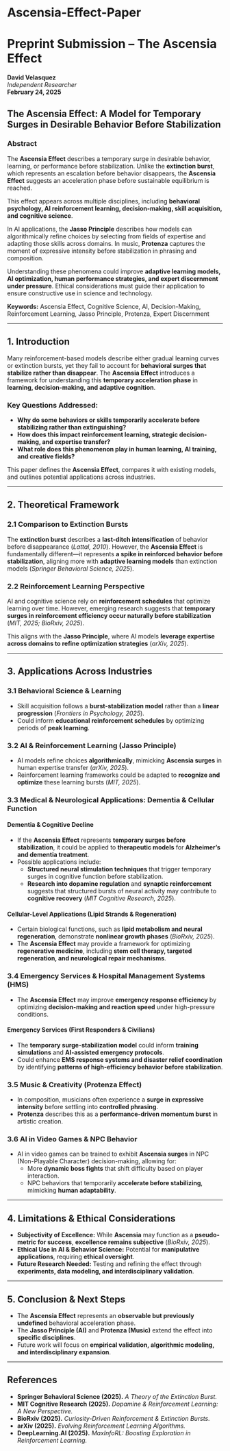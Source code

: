 # Ascensia-Effect-Paper

# **Preprint Submission – The Ascensia Effect**  
**David Velasquez**  
*Independent Researcher*  
**February 24, 2025**  

## **The Ascensia Effect: A Model for Temporary Surges in Desirable Behavior Before Stabilization**  

### **Abstract**  
The **Ascensia Effect** describes a temporary surge in desirable behavior, learning, or performance before stabilization. Unlike the **extinction burst**, which represents an escalation before behavior disappears, the **Ascensia Effect** suggests an acceleration phase before sustainable equilibrium is reached.  

This effect appears across multiple disciplines, including **behavioral psychology, AI reinforcement learning, decision-making, skill acquisition, and cognitive science**.  

In AI applications, the **Jasso Principle** describes how models can algorithmically refine choices by selecting from fields of expertise and adapting those skills across domains. In music, **Protenza** captures the moment of expressive intensity before stabilization in phrasing and composition.  

Understanding these phenomena could improve **adaptive learning models, AI optimization, human performance strategies, and expert discernment under pressure**. Ethical considerations must guide their application to ensure constructive use in science and technology.  

**Keywords:** Ascensia Effect, Cognitive Science, AI, Decision-Making, Reinforcement Learning, Jasso Principle, Protenza, Expert Discernment  

---

## **1. Introduction**  
Many reinforcement-based models describe either gradual learning curves or extinction bursts, yet they fail to account for **behavioral surges that stabilize rather than disappear**. The **Ascensia Effect** introduces a framework for understanding this **temporary acceleration phase** in **learning, decision-making, and adaptive cognition**.  

### **Key Questions Addressed:**  
- **Why do some behaviors or skills temporarily accelerate before stabilizing rather than extinguishing?**  
- **How does this impact reinforcement learning, strategic decision-making, and expertise transfer?**  
- **What role does this phenomenon play in human learning, AI training, and creative fields?**  

This paper defines the **Ascensia Effect**, compares it with existing models, and outlines potential applications across industries.  

---

## **2. Theoretical Framework**  

### **2.1 Comparison to Extinction Bursts**  
The **extinction burst** describes a **last-ditch intensification** of behavior before disappearance (*Lattal, 2010*). However, the **Ascensia Effect** is fundamentally different—it represents **a spike in reinforced behavior before stabilization**, aligning more with **adaptive learning models** than extinction models (*Springer Behavioral Science, 2025*).  

### **2.2 Reinforcement Learning Perspective**  
AI and cognitive science rely on **reinforcement schedules** that optimize learning over time. However, emerging research suggests that **temporary surges in reinforcement efficiency occur naturally before stabilization** (*MIT, 2025; BioRxiv, 2025*).  

This aligns with the **Jasso Principle**, where AI models **leverage expertise across domains to refine optimization strategies** (*arXiv, 2025*).  

---

## **3. Applications Across Industries**  

### **3.1 Behavioral Science & Learning**  
- Skill acquisition follows a **burst-stabilization model** rather than a **linear progression** (*Frontiers in Psychology, 2025*).  
- Could inform **educational reinforcement schedules** by optimizing periods of **peak learning**.  

### **3.2 AI & Reinforcement Learning (Jasso Principle)**  
- AI models refine choices **algorithmically**, mimicking **Ascensia surges** in human expertise transfer (*arXiv, 2025*).  
- Reinforcement learning frameworks could be adapted to **recognize and optimize** these learning bursts (*MIT, 2025*).  

### **3.3 Medical & Neurological Applications: Dementia & Cellular Function**  

#### **Dementia & Cognitive Decline**  
- If the **Ascensia Effect** represents **temporary surges before stabilization**, it could be applied to **therapeutic models** for **Alzheimer’s and dementia treatment**.  
- Possible applications include:  
  - **Structured neural stimulation techniques** that trigger temporary surges in cognitive function before stabilization.  
  - **Research into dopamine regulation** and **synaptic reinforcement** suggests that structured bursts of neural activity may contribute to **cognitive recovery** (*MIT Cognitive Research, 2025*).  

#### **Cellular-Level Applications (Lipid Strands & Regeneration)**  
- Certain biological functions, such as **lipid metabolism and neural regeneration**, demonstrate **nonlinear growth phases** (*BioRxiv, 2025*).  
- The **Ascensia Effect** may provide a framework for optimizing **regenerative medicine**, including **stem cell therapy, targeted regeneration, and neurological repair mechanisms**.  

### **3.4 Emergency Services & Hospital Management Systems (HMS)**  
- The **Ascensia Effect** may improve **emergency response efficiency** by optimizing **decision-making and reaction speed** under high-pressure conditions.  

#### **Emergency Services (First Responders & Civilians)**  
- The **temporary surge-stabilization model** could inform **training simulations** and **AI-assisted emergency protocols**.  
- Could enhance **EMS response systems and disaster relief coordination** by identifying **patterns of high-efficiency behavior before stabilization**.  

### **3.5 Music & Creativity (Protenza Effect)**  
- In composition, musicians often experience a **surge in expressive intensity** before settling into **controlled phrasing**.  
- **Protenza** describes this as a **performance-driven momentum burst** in artistic creation.  

### **3.6 AI in Video Games & NPC Behavior**  
- AI in video games can be trained to exhibit **Ascensia surges** in NPC (Non-Playable Character) decision-making, allowing for:  
  - More **dynamic boss fights** that shift difficulty based on player interaction.  
  - NPC behaviors that temporarily **accelerate before stabilizing**, mimicking **human adaptability**.  

---

## **4. Limitations & Ethical Considerations**  
- **Subjectivity of Excellence:** While **Ascensia** may function as a **pseudo-metric for success**, **excellence remains subjective** (*BioRxiv, 2025*).  
- **Ethical Use in AI & Behavior Science:** Potential for **manipulative applications**, requiring **ethical oversight**.  
- **Future Research Needed:** Testing and refining the effect through **experiments, data modeling, and interdisciplinary validation**.  

---

## **5. Conclusion & Next Steps**  
- The **Ascensia Effect** represents an **observable but previously undefined** behavioral acceleration phase.  
- The **Jasso Principle (AI)** and **Protenza (Music)** extend the effect into **specific disciplines**.  
- Future work will focus on **empirical validation, algorithmic modeling, and interdisciplinary expansion**.  

---

## **References**  
- **Springer Behavioral Science (2025).** *A Theory of the Extinction Burst.*  
- **MIT Cognitive Research (2025).** *Dopamine & Reinforcement Learning: A New Perspective.*  
- **BioRxiv (2025).** *Curiosity-Driven Reinforcement & Extinction Bursts.*  
- **arXiv (2025).** *Evolving Reinforcement Learning Algorithms.*  
- **DeepLearning.AI (2025).** *MaxInfoRL: Boosting Exploration in Reinforcement Learning.*  
